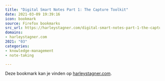 ```yaml
---
title: "Digital Smart Notes Part 1: The Capture Toolkit"
date: 2021-03-09 19:39:16
icon: bookmark
source: Firefox bookmarks
src_url: https://harleystagner.com/digital-smart-notes-part-1-the-capture-toolkit/
domains:
- harleystagner.com
2021: "03"
categories:
- knowledge-management
- note-taking

---
```

Deze bookmark kan je vinden op [harleystagner.com](https://harleystagner.com/digital-smart-notes-part-1-the-capture-toolkit/).
